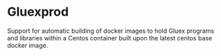 # Gluexprod
Support for automatic building of docker images to hold Gluex programs and libraries
within a Centos container built upon the latest centos base docker image.

